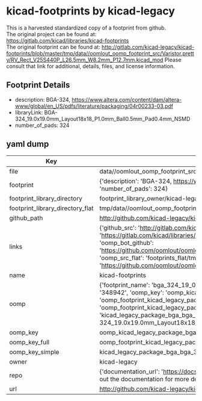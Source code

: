# kicad-footprints by kicad-legacy  
This is a harvested standardized copy of a footprint from github.  
The original project can be found at:  
https://gitlab.com/kicad/libraries/kicad-footprints  
The original footprint can be found at:
http://gitlab.com/kicad-legacy/kicad-footprints/blob/master/tmp/data//oomlout_oomp_footprint_src/Varistor.pretty/RV_Rect_V25S440P_L26.5mm_W8.2mm_P12.7mm.kicad_mod
Please consult that link for additional, details, files, and license information.  
## Footprint Details
* description: BGA-324, https://www.altera.com/content/dam/altera-www/global/en_US/pdfs/literature/packaging/04r00233-03.pdf  
* libraryLink: BGA-324_19.0x19.0mm_Layout18x18_P1.0mm_Ball0.5mm_Pad0.4mm_NSMD  
* number_of_pads: 324  
## yaml dump  
| Key | Value |  
| --- | --- |  
| file | data//oomlout_oomp_footprint_src/kicad-footprints/Package_BGA.pretty/BGA-324_19.0x19.0mm_Layout18x18_P1.0mm_Ball0.5mm_Pad0.4mm_NSMD.kicad_mod |  
| footprint | {'description': 'BGA-324, https://www.altera.com/content/dam/altera-www/global/en_US/pdfs/literature/packaging/04r00233-03.pdf', 'libraryLink': 'BGA-324_19.0x19.0mm_Layout18x18_P1.0mm_Ball0.5mm_Pad0.4mm_NSMD', 'number_of_pads': 324} |  
| footprint_library_directory | footprint_library_owner/kicad-legacy_kicad-footprints |  
| footprint_library_directory_flat | tmp/data//oomlout_oomp_footprint_src/footprints_flat/kicad_legacy_package_bga_bga_324_19_0x19_0mm_layout18x18_p1_0mm_ball0_5mm_pad0_4mm_nsmd/working |  
| github_path | http://github.com/kicad-legacy/kicad-footprints/blob/master/tmp/data//oomlout_oomp_footprint_src/Package_BGA.pretty/BGA-324_19.0x19.0mm_Layout18x18_P1.0mm_Ball0.5mm_Pad0.4mm_NSMD.kicad_mod |  
| links | {'github_src': 'http://gitlab.com/kicad-legacy/kicad-footprints/blob/master/tmp/data//oomlout_oomp_footprint_src/Varistor.pretty/RV_Rect_V25S440P_L26.5mm_W8.2mm_P12.7mm.kicad_mod', 'github_src_repo': 'https://gitlab.com/kicad/libraries/kicad-footprints', 'oomp_bot': 'tmp/data//oomlout_oomp_footprint_src/footprints/kicad_legacy_package_bga_bga_324_19_0x19_0mm_layout18x18_p1_0mm_ball0_5mm_pad0_4mm_nsmd/working', 'oomp_bot_github': 'https://github.com/oomlout/oomlout_oomp_footprint_bot/tree/main/tmp/data//oomlout_oomp_footprint_src/footprints/kicad_legacy_package_bga_bga_324_19_0x19_0mm_layout18x18_p1_0mm_ball0_5mm_pad0_4mm_nsmd/working', 'oomp_src_flat': 'footprints_flat/tmp/data//oomlout_oomp_footprint_src/footprints_flat/kicad_legacy_package_bga_bga_324_19_0x19_0mm_layout18x18_p1_0mm_ball0_5mm_pad0_4mm_nsmd/working', 'oomp_src_flat_github': 'https://github.com/oomlout/oomlout_oomp_footprint_src/tree/main/tmp/data//oomlout_oomp_footprint_src/footprints_flat/kicad_legacy_package_bga_bga_324_19_0x19_0mm_layout18x18_p1_0mm_ball0_5mm_pad0_4mm_nsmd/working'} |  
| name | kicad-footprints |  
| oomp | {'footprint_name': 'bga_324_19_0x19_0mm_layout18x18_p1_0mm_ball0_5mm_pad0_4mm_nsmd', 'library_name': 'package_bga', 'md5': '3489423caf0942a228e4853f62bde444', 'md5_10': '3489423caf', 'md5_5': '34894', 'md5_6': '348942', 'oomp_key': 'oomp_kicad_legacy_package_bga_bga_324_19_0x19_0mm_layout18x18_p1_0mm_ball0_5mm_pad0_4mm_nsmd', 'oomp_key_extra': 'oomp_footprint_kicad_legacy_package_bga_bga_324_19_0x19_0mm_layout18x18_p1_0mm_ball0_5mm_pad0_4mm_nsmd', 'oomp_key_full': 'oomp_footprint_kicad_legacy_package_bga_bga_324_19_0x19_0mm_layout18x18_p1_0mm_ball0_5mm_pad0_4mm_nsmd_348942', 'oomp_key_simple': 'kicad_legacy_package_bga_bga_324_19_0x19_0mm_layout18x18_p1_0mm_ball0_5mm_pad0_4mm_nsmd', 'original_filename': 'data//oomlout_oomp_footprint_src/kicad-footprints/Package_BGA.pretty/BGA-324_19.0x19.0mm_Layout18x18_P1.0mm_Ball0.5mm_Pad0.4mm_NSMD.kicad_mod', 'owner_name': 'kicad_legacy'} |  
| oomp_key | oomp_kicad_legacy_package_bga_bga_324_19_0x19_0mm_layout18x18_p1_0mm_ball0_5mm_pad0_4mm_nsmd |  
| oomp_key_full | oomp_footprint_kicad_legacy_package_bga_bga_324_19_0x19_0mm_layout18x18_p1_0mm_ball0_5mm_pad0_4mm_nsmd |  
| oomp_key_simple | kicad_legacy_package_bga_bga_324_19_0x19_0mm_layout18x18_p1_0mm_ball0_5mm_pad0_4mm_nsmd |  
| owner | kicad-legacy |  
| repo | {'documentation_url': 'https://docs.github.com/rest/overview/resources-in-the-rest-api#rate-limiting', 'message': "API rate limit exceeded for 84.66.142.224. (But here's the good news: Authenticated requests get a higher rate limit. Check out the documentation for more details.)"} |  
| url | http://github.com/kicad-legacy/kicad-footprints |  

